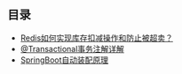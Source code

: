 

## 目录

- [Redis如何实现库存扣减操作和防止被超卖？](./1-redis-stock-minus.md)
- [@Transactional事务注解详解](./2-spring-transaction.md)
- [SpringBoot自动装配原理](./3-springboot-auto-assembly.md)
